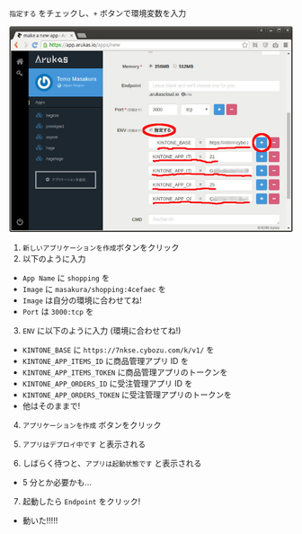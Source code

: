 `指定する` をチェックし、`+` ボタンで環境変数を入力

![Input Env](resources/arukas-input-env.jpg)
1. `新しいアプリケーションを作成`ボタンをクリック
2. 以下のように入力
  - `App Name` に `shopping` を
  - `Image` に `masakura/shopping:4cefaec` を
  - `Image` は自分の環境に合わせてね!
  - `Port` は `3000:tcp` を
3. `ENV` に以下のように入力 (環境に合わせてね!)
  - `KINTONE_BASE` に `https://7nkse.cybozu.com/k/v1/` を
  - `KINTONE_APP_ITEMS_ID` に商品管理アプリ ID を
  - `KINTONE_APP_ITEMS_TOKEN` に商品管理アプリのトークンを
  - `KINTONE_APP_ORDERS_ID` に受注管理アプリ ID を
  - `KINTONE_APP_ORDERS_TOKEN` に受注管理アプリのトークンを
  - 他はそのままで!
4. `アプリケーションを作成` ボタンをクリック

5. `アプリはデプロイ中です` と表示される
6. しばらく待つと、`アプリは起動状態です` と表示される
  - 5 分とか必要かも...
7. 起動したら `Endpoint` をクリック!
  - 動いた!!!!!
